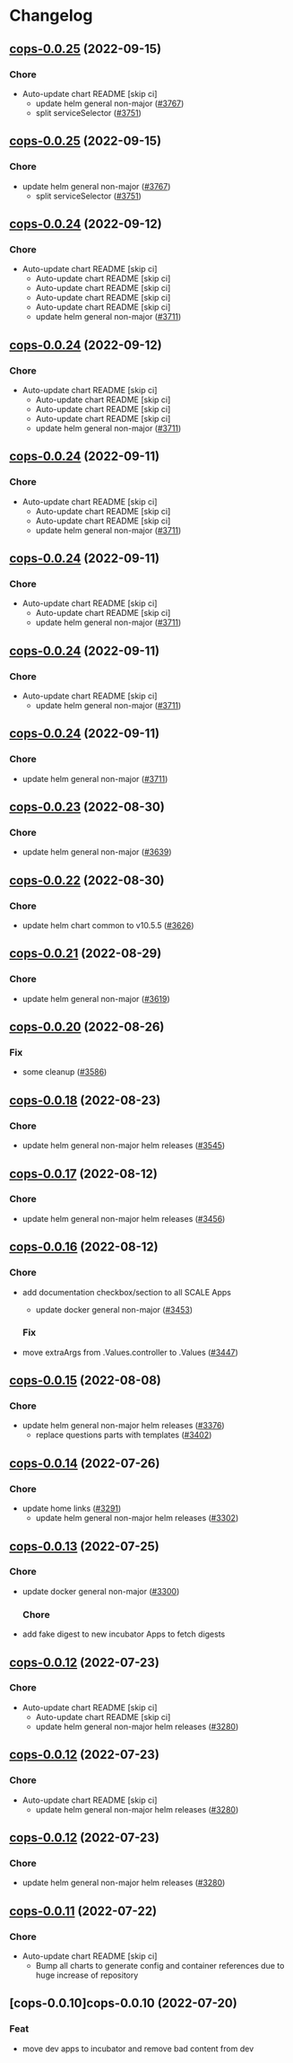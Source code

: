 # Changelog



## [cops-0.0.25](https://github.com/truecharts/charts/compare/cops-0.0.24...cops-0.0.25) (2022-09-15)

### Chore

- Auto-update chart README [skip ci]
  - update helm general non-major ([#3767](https://github.com/truecharts/charts/issues/3767))
  - split serviceSelector ([#3751](https://github.com/truecharts/charts/issues/3751))




## [cops-0.0.25](https://github.com/truecharts/charts/compare/cops-0.0.24...cops-0.0.25) (2022-09-15)

### Chore

- update helm general non-major ([#3767](https://github.com/truecharts/charts/issues/3767))
  - split serviceSelector ([#3751](https://github.com/truecharts/charts/issues/3751))




## [cops-0.0.24](https://github.com/truecharts/charts/compare/cops-0.0.23...cops-0.0.24) (2022-09-12)

### Chore

- Auto-update chart README [skip ci]
  - Auto-update chart README [skip ci]
  - Auto-update chart README [skip ci]
  - Auto-update chart README [skip ci]
  - Auto-update chart README [skip ci]
  - update helm general non-major ([#3711](https://github.com/truecharts/charts/issues/3711))




## [cops-0.0.24](https://github.com/truecharts/charts/compare/cops-0.0.23...cops-0.0.24) (2022-09-12)

### Chore

- Auto-update chart README [skip ci]
  - Auto-update chart README [skip ci]
  - Auto-update chart README [skip ci]
  - Auto-update chart README [skip ci]
  - update helm general non-major ([#3711](https://github.com/truecharts/charts/issues/3711))




## [cops-0.0.24](https://github.com/truecharts/charts/compare/cops-0.0.23...cops-0.0.24) (2022-09-11)

### Chore

- Auto-update chart README [skip ci]
  - Auto-update chart README [skip ci]
  - Auto-update chart README [skip ci]
  - update helm general non-major ([#3711](https://github.com/truecharts/charts/issues/3711))




## [cops-0.0.24](https://github.com/truecharts/charts/compare/cops-0.0.23...cops-0.0.24) (2022-09-11)

### Chore

- Auto-update chart README [skip ci]
  - Auto-update chart README [skip ci]
  - update helm general non-major ([#3711](https://github.com/truecharts/charts/issues/3711))




## [cops-0.0.24](https://github.com/truecharts/charts/compare/cops-0.0.23...cops-0.0.24) (2022-09-11)

### Chore

- Auto-update chart README [skip ci]
  - update helm general non-major ([#3711](https://github.com/truecharts/charts/issues/3711))




## [cops-0.0.24](https://github.com/truecharts/charts/compare/cops-0.0.23...cops-0.0.24) (2022-09-11)

### Chore

- update helm general non-major ([#3711](https://github.com/truecharts/charts/issues/3711))




## [cops-0.0.23](https://github.com/truecharts/charts/compare/cops-0.0.22...cops-0.0.23) (2022-08-30)

### Chore

- update helm general non-major ([#3639](https://github.com/truecharts/charts/issues/3639))




## [cops-0.0.22](https://github.com/truecharts/charts/compare/cops-0.0.21...cops-0.0.22) (2022-08-30)

### Chore

- update helm chart common to v10.5.5 ([#3626](https://github.com/truecharts/charts/issues/3626))




## [cops-0.0.21](https://github.com/truecharts/charts/compare/cops-0.0.20...cops-0.0.21) (2022-08-29)

### Chore

- update helm general non-major ([#3619](https://github.com/truecharts/charts/issues/3619))




## [cops-0.0.20](https://github.com/truecharts/charts/compare/cops-0.0.18...cops-0.0.20) (2022-08-26)

### Fix

- some cleanup ([#3586](https://github.com/truecharts/charts/issues/3586))




## [cops-0.0.18](https://github.com/truecharts/charts/compare/cops-0.0.17...cops-0.0.18) (2022-08-23)

### Chore

- update helm general non-major helm releases ([#3545](https://github.com/truecharts/charts/issues/3545))




## [cops-0.0.17](https://github.com/truecharts/charts/compare/cops-0.0.16...cops-0.0.17) (2022-08-12)

### Chore

- update helm general non-major helm releases ([#3456](https://github.com/truecharts/charts/issues/3456))




## [cops-0.0.16](https://github.com/truecharts/charts/compare/cops-0.0.15...cops-0.0.16) (2022-08-12)

### Chore

- add documentation checkbox/section to all SCALE Apps
  - update docker general non-major ([#3453](https://github.com/truecharts/charts/issues/3453))

  ### Fix

- move extraArgs from .Values.controller to .Values ([#3447](https://github.com/truecharts/charts/issues/3447))




## [cops-0.0.15](https://github.com/truecharts/charts/compare/cops-0.0.14...cops-0.0.15) (2022-08-08)

### Chore

- update helm general non-major helm releases ([#3376](https://github.com/truecharts/charts/issues/3376))
  - replace questions parts with templates ([#3402](https://github.com/truecharts/charts/issues/3402))




## [cops-0.0.14](https://github.com/truecharts/apps/compare/cops-0.0.13...cops-0.0.14) (2022-07-26)

### Chore

- update home links ([#3291](https://github.com/truecharts/apps/issues/3291))
  - update helm general non-major helm releases ([#3302](https://github.com/truecharts/apps/issues/3302))




## [cops-0.0.13](https://github.com/truecharts/apps/compare/cops-0.0.12...cops-0.0.13) (2022-07-25)

### Chore

- update docker general non-major ([#3300](https://github.com/truecharts/apps/issues/3300))

  ### Chore

- add fake digest to new incubator Apps to fetch digests




## [cops-0.0.12](https://github.com/truecharts/apps/compare/cops-0.0.11...cops-0.0.12) (2022-07-23)

### Chore

- Auto-update chart README [skip ci]
  - Auto-update chart README [skip ci]
  - update helm general non-major helm releases ([#3280](https://github.com/truecharts/apps/issues/3280))




## [cops-0.0.12](https://github.com/truecharts/apps/compare/cops-0.0.11...cops-0.0.12) (2022-07-23)

### Chore

- Auto-update chart README [skip ci]
  - update helm general non-major helm releases ([#3280](https://github.com/truecharts/apps/issues/3280))




## [cops-0.0.12](https://github.com/truecharts/apps/compare/cops-0.0.11...cops-0.0.12) (2022-07-23)

### Chore

- update helm general non-major helm releases ([#3280](https://github.com/truecharts/apps/issues/3280))




## [cops-0.0.11](https://github.com/truecharts/apps/compare/cops-0.0.10...cops-0.0.11) (2022-07-22)

### Chore

- Auto-update chart README [skip ci]
  - Bump all charts to generate config and container references due to huge increase of repository



## [cops-0.0.10]cops-0.0.10 (2022-07-20)

### Feat

- move dev apps to incubator and remove bad content from dev
